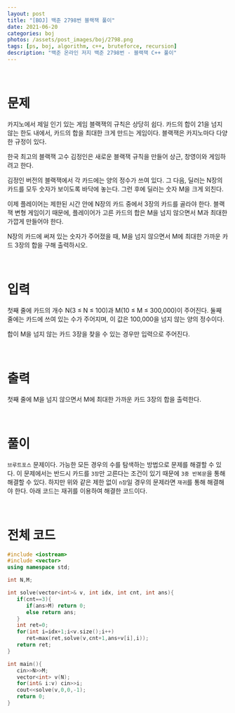 ```yaml
---
layout: post
title: "[BOJ] 백준 2798번 블랙잭 풀이"
date: 2021-06-20
categories: boj
photos: /assets/post_images/boj/2798.png
tags: [ps, boj, algorithm, c++, bruteforce, recursion]
description: "백준 온라인 저지 백준 2798번 - 블랙잭 C++ 풀이"
---
```


<br>

# 문제

카지노에서 제일 인기 있는 게임 블랙잭의 규칙은 상당히 쉽다. 카드의 합이 21을 넘지 않는 한도 내에서, 카드의 합을 최대한 크게 만드는 게임이다. 블랙잭은 카지노마다 다양한 규정이 있다.

한국 최고의 블랙잭 고수 김정인은 새로운 블랙잭 규칙을 만들어 상근, 창영이와 게임하려고 한다.

김정인 버전의 블랙잭에서 각 카드에는 양의 정수가 쓰여 있다. 그 다음, 딜러는 N장의 카드를 모두 숫자가 보이도록 바닥에 놓는다. 그런 후에 딜러는 숫자 M을 크게 외친다.

이제 플레이어는 제한된 시간 안에 N장의 카드 중에서 3장의 카드를 골라야 한다. 블랙잭 변형 게임이기 때문에, 플레이어가 고른 카드의 합은 M을 넘지 않으면서 M과 최대한 가깝게 만들어야 한다.

N장의 카드에 써져 있는 숫자가 주어졌을 때, M을 넘지 않으면서 M에 최대한 가까운 카드 3장의 합을 구해 출력하시오.

<br>

# 입력

첫째 줄에 카드의 개수 N(3 ≤ N ≤ 100)과 M(10 ≤ M ≤ 300,000)이 주어진다. 둘째 줄에는 카드에 쓰여 있는 수가 주어지며, 이 값은 100,000을 넘지 않는 양의 정수이다.

합이 M을 넘지 않는 카드 3장을 찾을 수 있는 경우만 입력으로 주어진다.

<br>

# 출력

첫째 줄에 M을 넘지 않으면서 M에 최대한 가까운 카드 3장의 합을 출력한다.

<br>

# 풀이

`브루트포스` 문제이다. 가능한 모든 경우의 수를 탐색하는 방법으로 문제를 해결할 수 있다. 이 문제에서는 반드시 카드를 `3장`만 고른다는 조건이 있기 때문에 `3중 반복문`을 통해 해결할 수 있다. 하지만 위와 같은 제한 없이 `n장`일 경우의 문제라면 `재귀`를 통해 해결해야 한다. 아래 코드는 재귀를 이용하여 해결한 코드이다.

<br>

# 전체 코드

```c++
#include <iostream>
#include <vector>
using namespace std;

int N,M;

int solve(vector<int>& v, int idx, int cnt, int ans){
   if(cnt==3){
      if(ans>M) return 0;
      else return ans;
   }
   int ret=0;
   for(int i=idx+1;i<v.size();i++)
      ret=max(ret,solve(v,cnt+1,ans+v[i],i));
   return ret;
}

int main(){
   cin>>N>>M;
   vector<int> v(N);
   for(int& i:v) cin>>i;
   cout<<solve(v,0,0,-1);
   return 0;
}
```
